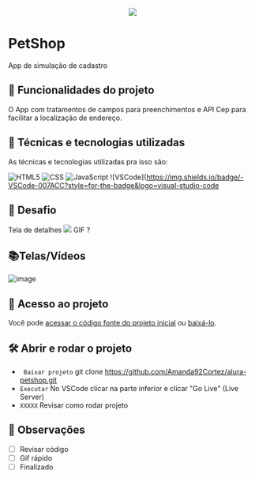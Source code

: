 <p align="center"> <img src="http://img.shields.io/static/v1?label=STATUS_GERAL&message=FINALIZADA&color=RED&style=for-the-badge" #vitrinedev/> </p>

# PetShop
App de simulação de cadastro

## 🔨 Funcionalidades do projeto
O App com tratamentos de campos para preenchimentos e API Cep para facilitar a localização de endereço.

## :bookmark_tabs: Técnicas e tecnologias utilizadas
As técnicas e tecnologias utilizadas pra isso são:

![HTML5](https://img.shields.io/badge/HTML-e06b12?style=for-the-badge&logo=html5&logoColor=white)
![CSS](https://img.shields.io/badge/CSS-1283e0?&style=for-the-badge&logo=css3&logoColor=white)
![JavaScript](https://img.shields.io/badge/JavaScript-F7DF1E?style=for-the-badge&logo=javascript&logoColor=414141)
![VSCode](https://img.shields.io/badge/-VSCode-007ACC?style=for-the-badge&logo=visual-studio-code

## 🎯 Desafio
Tela de detalhes
![](img/amostra.gif) GIF ?

## 📚Telas/Vídeos
![image](https://github.com/Amanda92Cortez/alura-petshop/assets/19363871/67bd46d9-9dc9-4c1b-93da-d102ca653665)

## 📁 Acesso ao projeto
Você pode [acessar o código fonte do projeto inicial](https://github.com/Amanda92Cortez/alura-petshop/tree/main) ou [baixá-lo](https://github.com/Amanda92Cortez/alura-petshop/archive/refs/heads/main.zip).

## 🛠️ Abrir e rodar o projeto
- ` Baixar projeto` git clone https://github.com/Amanda92Cortez/alura-petshop.git
- ` Executar ` No VSCode clicar na parte inferior e clicar "Go Live" (Live Server)
- ` XXXXX ` Revisar como rodar projeto

## 🔎 Observações
- [ ] Revisar código
- [ ] Gif rápido
- [ ] Finalizado
